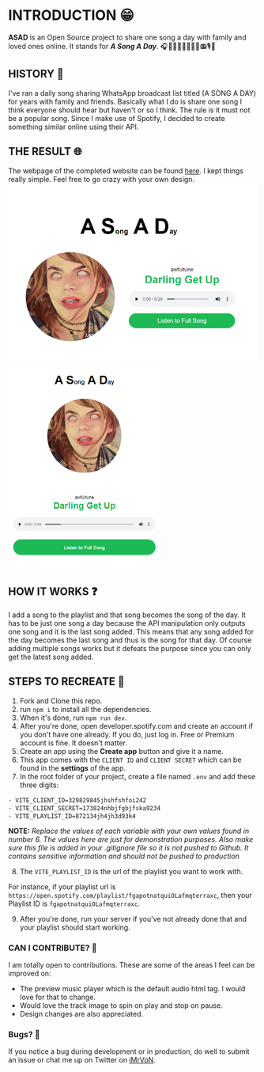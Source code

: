 # INTRODUCTION 😁
**ASAD** is an Open Source project to share one song a day with family and loved ones online. It stands for ***A Song A Day***. 🎧🎷🎵🎼🎹🎷🎺🎸📻🎙🎻

## HISTORY 🧾
I've ran a daily song sharing WhatsApp broadcast list titled (A SONG A DAY) for years with family and friends. Basically what I do is share one song I think everyone should hear but haven't or so I think. The rule is it must not be a popular song. Since I make use of Spotify, I decided to create something similar online using their API.

## THE RESULT 🌐
The webpage of the completed website can be found [here](https://my-asad.netlify.app). I kept things really simple. Feel free to go crazy with your own design.
![alt desktop](/public/asad-desktop.PNG)
![alt mobile](/public/asad-mobile.PNG)

## HOW IT WORKS ❓
I add a song to the playlist and that song becomes the song of the day. It has to be just one song a day because the API manipulation only outputs one song and it is the last song added. This means that any song added for the day becomes the last song and thus is the song for that day. Of course adding multiple songs works but it defeats the purpose since you can only get the latest song added.

## STEPS TO RECREATE 🔁
1. Fork and Clone this repo.
2. run `npm i` to install all the dependencies.
3. When it's done, run `npm run dev`.
4. After you're done, open developer.spotify.com and create an account if you don't have one already. If you do, just log in. Free or Premium account is fine. It doesn't matter.
5. Create an app using the **Create app** button and give it a name.
6. This app comes with the `CLIENT ID` and `CLIENT SECRET` which can be found in the **settings** of the app.
7. In the root folder of your project, create a file named `.env` and add these three digits:

```
- VITE_CLIENT_ID=329829845jhshfshfoi242
- VITE_CLIENT_SECRET=173824nhbjfgbjfska9234
- VITE_PLAYLIST_ID=872134jh4jh3d93k4
```

**NOTE:** *Replace the values of each variable with your own values found in number 6. The values here are just for demonstration purposes. Also make sure this file is added in your .gitignore file so it is not pushed to Github. It contains sensitive information and should not be pushed to production*

8. The `VITE_PLAYLIST_ID` is the url of the playlist you want to work with.

For instance, if your playlist url is `https://open.spotify.com/playlist/fgapotnatquiOLafmqterraxc`, then your Playlist ID is `fgapotnatquiOLafmqterraxc`.

9. After you're done, run your server if you've not already done that and your playlist should start working.

### CAN I CONTRIBUTE? 👊
I am totally open to contributions. These are some of the areas I feel can be improved on:
- The preview music player which is the default audio html tag. I would love for that to change.
- Would love the track image to spin on play and stop on pause.
- Design changes are also appreciated.

### Bugs? 🐜
If you notice a bug during development or in production, do well to submit an issue or chat me up on Twitter on [iMrVoN](https://twitter.com/imrvon).